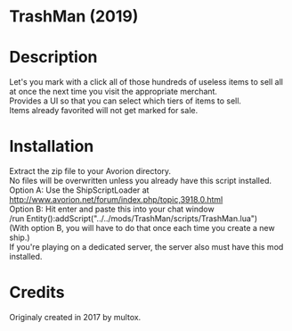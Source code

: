 # TrashMan (2019)

Description
===========
Let's you mark with a click all of those hundreds of useless items 
to sell all at once the next time you visit the appropriate merchant.  
Provides a UI so that you can select which tiers of items to sell.  
Items already favorited will not get marked for sale.

Installation
============
Extract the zip file to your Avorion directory.  
No files will be overwritten unless you already have this script installed.  
Option A: Use the ShipScriptLoader at http://www.avorion.net/forum/index.php/topic,3918.0.html  
Option B: Hit enter and paste this into your chat window  
/run Entity():addScript("../../mods/TrashMan/scripts/TrashMan.lua")  
(With option B, you will have to do that once each time you create a new ship.)  
If you're playing on a dedicated server, the server also must have this mod installed.  

Credits
=======
Originaly created in 2017 by multox.
